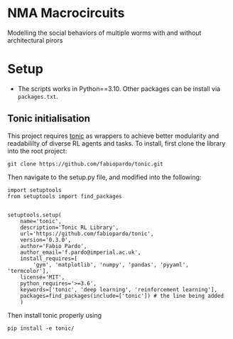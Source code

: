 # NMA Macrocircuits

Modelling the social behaviors of multiple worms with and without architectural pirors

# Setup

- The scripts works in Python==3.10. Other packages can be install via `packages.txt`. 

## Tonic initialisation

This project requires [tonic](https://github.com/neuromatch/tonic/tree/master) as wrappers to achieve better modularity and readabililty of diverse RL agents and tasks. To install, first clone the library into the root project:

```git clone https://github.com/fabiopardo/tonic.git```

Then navigate to the setup.py file, and modified into the following:

```
import setuptools
from setuptools import find_packages


setuptools.setup(
    name='tonic',
    description='Tonic RL Library',
    url='https://github.com/fabiopardo/tonic',
    version='0.3.0',
    author='Fabio Pardo',
    author_email='f.pardo@imperial.ac.uk',
    install_requires=[
        'gym', 'matplotlib', 'numpy', 'pandas', 'pyyaml', 'termcolor'],
    license='MIT',
    python_requires='>=3.6',
    keywords=['tonic', 'deep learning', 'reinforcement learning'],
    packages=find_packages(include=['tonic']) # the line being added
    )

```
Then install tonic properly using

```
pip install -e tonic/
```